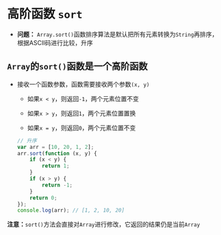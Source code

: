 # 高阶函数 `sort`

* **问题：** `Array.sort()`函数排序算法是默认把所有元素转换为`String`再排序，根据ASCII码进行比较，升序

## `Array`的`sort()`函数是一个高阶函数

* 接收一个函数参数，函数需要接收两个参数`(x, y)`
	
	* 如果`x < y`，则返回`-1`，两个元素位置不变

	* 如果`x > y`，则返回`1`，两个元素位置置换

	* 如果`x = y`，则返回`0`，两个元素位置不变

	```JavaScript
	// 升序
	var arr = [10, 20, 1, 2];
	arr.sort(function (x, y) {
	    if (x < y) {
	        return 1;
	    }
	    if (x > y) {
	        return -1;
	    }
	    return 0;
	});
	console.log(arr); // [1, 2, 10, 20]
	```

**注意：**`sort()`方法会直接对`Array`进行修改，它返回的结果仍是当前`Array`